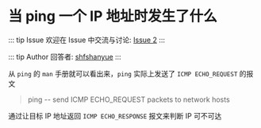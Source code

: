 # 当 ping 一个 IP 地址时发生了什么



::: tip Issue 
 欢迎在 Issue 中交流与讨论: [Issue 2](https://github.com/shfshanyue/Daily-Question/issues/2) 
:::

::: tip Author 
回答者: [shfshanyue](https://github.com/shfshanyue) 
:::

从 `ping` 的 `man` 手册就可以看出来，`ping` 实际上发送了 `ICMP ECHO_REQUEST` 的报文

> ping -- send ICMP ECHO_REQUEST packets to network hosts

通过让目标 IP 地址返回 `ICMP ECHO_RESPONSE` 报文来判断 IP 可不可达